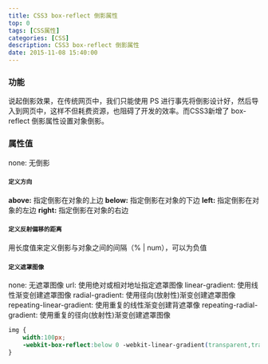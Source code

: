 ```yaml
---
title: CSS3 box-reflect 倒影属性
top: 0
tags: [CSS属性]
categories: [CSS]
description: CSS3 box-reflect 倒影属性
date: 2015-11-08 15:40:00
---
```



### 功能
说起倒影效果，在传统网页中，我们只能使用 PS 进行事先将倒影设计好，然后导入到网页中，这样不但耗费资源，也阻碍了开发的效率。而CSS3新增了 box-reflect 倒影属性设置对象倒影。

<!-- more -->

### 属性值
none: 无倒影

#### `定义方向`
**above:** 指定倒影在对象的上边
**below:** 指定倒影在对象的下边
**left:** 指定倒影在对象的左边
**right:** 指定倒影在对象的右边

#### `定义反射偏移的距离`
用长度值来定义倒影与对象之间的间隔（% | num），可以为负值

#### `定义遮罩图像`
none: 无遮罩图像
url: 使用绝对或相对地址指定遮罩图像
linear-gradient: 使用线性渐变创建遮罩图像
radial-gradient: 使用径向(放射性)渐变创建遮罩图像
repeating-linear-gradient: 使用重复的线性渐变创建背遮罩像
repeating-radial-gradient: 使用重复的径向(放射性)渐变创建遮罩图像


``` css 示例:
img {
	width:100px;
	-webkit-box-reflect:below 0 -webkit-linear-gradient(transparent,transparent 50%,rgba(255,255,255,.3));
}
```

